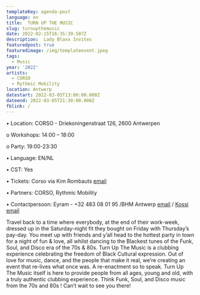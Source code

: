 ```yaml
---
templateKey: agenda-post
language: en
title:  TURN UP THE MUSIC
slug: turnupthemusic
date: 2022-02-15T16:35:39.507Z
description:  Lady Blaxx Invites
featuredpost: true
featuredimage: /img/templateevent.jpeg
tags:
  - Music
year: '2022'
artists:
  - CORSO
  - Rythmic Mobility
location: Antwerp
datestart: 2022-03-05T13:00:00.000Z
dateend: 2022-03-05T21:30:00.000Z
fblink: /
---
```


•	Location: CORSO - Driekoningenstraat 126, 2600 Antwerpen

o	Workshops: 14:00 – 18:00

o	Party: 19:00-23:30

•	Language: EN/NL

•	CST: Yes

•	Tickets: Corso via Kim Rombauts [email](Kim.Rombauts@antwerpen.be)

•	Partners: CORSO, Rythmic Mobility

•	Contactpersoon: Eyram - +32 483 08 01 95 /BHM Antwerp [email](antwerp@blackhistorymonth.be) / [Kossi email](kossi.amavi@hotmail.com)

Travel back to a time where everybody, at the end of their work-week, dressed up in the Saturday-night fit they bought on Friday with Thursday’s pay-day. You meet up with friends and y’all head to the hottest party in town for a night of fun & love, all whilst dancing to the Blackest tunes of the Funk, Soul, and Disco era of the 70s & 80s.
Turn Up The Music is a clubbing experience celebrating the freedom of Black Cultural expression. Out of love for music, dance, and the people that make it real, we’re creating an event that re-lives what once was. A re-enactment so to speak.
Turn Up The Music itself is here to provide people from all ages, young and old, with a truly authentic clubbing experience. Think Funk, Soul, and Disco music from the 70s and 80s ! Can’t wait to see you there!
